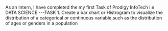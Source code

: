 As an Intern, I have completed the my first Task of Prodigy InfoTech i.e DATA SCIENCE ---TASK 1.
Create a bar chart or Histrogram to visualize the distribution of a categorical or continuous variable,such as the distribution of ages or genders in a population
